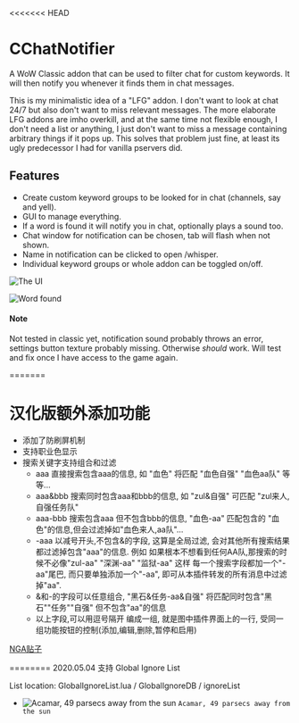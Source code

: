 <<<<<<< HEAD
# CChatNotifier
A WoW Classic addon that can be used to filter chat for custom keywords. It will then notify you whenever it finds them in chat messages.

This is my minimalistic idea of a "LFG" addon. I don't want to look at chat 24/7 but also don't want to miss relevant messages. The more elaborate LFG addons are imho overkill, and at the same time not flexible enough, I don't need a list or anything, I just don't want to miss a message containing arbitrary things if it pops up. This solves that problem just fine, at least its ugly predecessor I had for vanilla pservers did.

## Features
* Create custom keyword groups to be looked for in chat (channels, say and yell).
* GUI to manage everything.
* If a word is found it will notify you in chat, optionally plays a sound too.
* Chat window for notification can be chosen, tab will flash when not shown.
* Name in notification can be clicked to open /whisper.
* Individual keyword groups or whole addon can be toggled on/off.

![The UI](images/ui.png)

![Word found](images/found.png)

#### Note
Not tested in classic yet, notification sound probably throws an error, settings button texture probably missing. Otherwise *should* work. Will test and fix once I have access to the game again.

=======

# 汉化版额外添加功能

* 添加了防刷屏机制
* 支持职业色显示
* 搜索关键字支持组合和过滤
    * aaa 直接搜索包含aaa的信息, 如 "血色" 将匹配 "血色自强" "血色aa队" 等等...
    * aaa&bbb 搜索同时包含aaa和bbb的信息, 如 "zul&自强" 可匹配 "zul来人,自强任务队"
    * aaa-bbb 搜索包含aaa 但不包含bbb的信息, "血色-aa" 匹配包含的 "血色"的信息,但会过滤掉如"血色来人,aa队"...
    * -aaa 以减号开头,不包含&的字段, 这算是全局过滤, 会对其他所有搜索结果 都过滤掉包含"aaa"的信息. 例如 如果根本不想看到任何AA队,那搜索的时候不必像"zul-aa" "深渊-aa" "监狱-aa" 这样 每一个搜索字段都加一个"-aa"尾巴, 而只要单独添加一个"-aa", 即可从本插件转发的所有消息中过滤掉"aa".
    * &和-的字段可以任意组合, "黑石&任务-aa&自强" 将匹配同时包含"黑石""任务""自强" 但不包含"aa"的信息
    * 以上字段,可以用逗号隔开 编成一组, 就是图中插件界面上的一行, 受同一组功能按钮的控制(添加,编辑,删除,暂停和启用)

[NGA贴子](https://bbs.nga.cn/read.php?&tid=18499801)

========
2020.05.04 支持 Global Ignore List

List location:
GlobalIgnoreList.lua / GlobalIgnoreDB / ignoreList

- ![Acamar, 49 parsecs away from the sun](https://via.placeholder.com/15/Acamar%2C%2049%20parsecs%20away%20from%20the%20sun/000000?text=+) `Acamar, 49 parsecs away from the sun`

